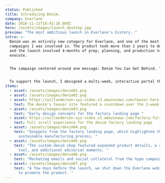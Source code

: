 ```yaml
---
status: Published
title: Introducing Denim.
company: Everlane
date: 2016-11-11T18:43:18.089Z
hero: /assets/images/launch_desktop.jpg
preview: "The most ambitious launch in Everlane's history. "
intro: >-
  Denim was an entirely new category for Everlane, and one of the most ambitious
  campaigns I was involved in. The product took more than 2 years to develop,
  and the launch involved 4-months of prep, planning, and production to
  execute. 


  The campaign centered around one message: Denim You Can Get Behind. The company sourced high-quality Japanese denim that typically retails for double the price. We manufactured it at a cutting-edge factory in Vietnam that used substantially less waste than the industry average. And the styles felt both timeliness and relevant, with cuts that were flattering across a diverse range of body types. 


  To support the launch, I designed a multi-week, interactive portal that hyped the product and educated our customer's about the denim industry.  Along with housing 2 teaser commercials, the site evolved week-to-week, zooming out to reveal more details and story as the launch grew closer. In addition, my team shipped  an entirely new shopping experience for the e-commerce site (we called it Denim Shop). These updates made it easier for customers to explore our fits and preview them across different body types.
items:
  - asset: /assets/images/denim01.png
  - asset: /assets/images/denim02.png
  - asset: https://willanderson-xyz-video.s3.amazonaws.com/teaser-hero.mov
    text: The denim's teaser site featured a countdown over the 2-week drip campaign.
  - asset: /assets/images/denim03.png
    text: "Early design concepts for the factory landing page "
  - asset: https://willanderson-xyz-video.s3.amazonaws.com/factory-ful+scroll.mov
    text: Full scroll experience for the denim factory landing page
  - asset: /assets/images/denim04.png
    text: "Snippets from the factory landing page, which highlighted the denim's
      sustainable manufacturing process. "
  - asset: /assets/images/denim05.png
    text: "The custom denim shop featured expanded product details, a comparison
      tool, and additional editorial moments. "
  - asset: /assets/images/denim06.png
    text: "Marketing emails and social collateral from the hype campaign.  "
  - asset: /assets/images/denim07.png
    text: "A few days before the launch, we shut down the Everlane website in order
      to promote the product. "
---
```

